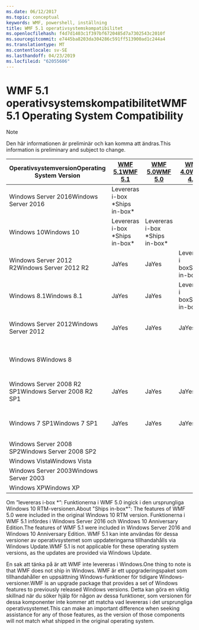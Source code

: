 ```yaml
---
ms.date: 06/12/2017
ms.topic: conceptual
keywords: WMF, powershell, inställning
title: WMF 5.1 operativsystemskompatibilitet
ms.openlocfilehash: f4d7d1403c1f397bf6720485d7a7302543c2010f
ms.sourcegitcommit: e7445ba8203da304286c591ff513900ad1c244a4
ms.translationtype: MT
ms.contentlocale: sv-SE
ms.lasthandoff: 04/23/2019
ms.locfileid: "62055606"
---
```

# <a name="wmf-51-operating-system-compatibility"></a><span data-ttu-id="e4889-103">WMF 5.1 operativsystemskompatibilitet</span><span class="sxs-lookup"><span data-stu-id="e4889-103">WMF 5.1 Operating System Compatibility</span></span>

> [!NOTE]
> <span data-ttu-id="e4889-104">Den här informationen är preliminär och kan komma att ändras.</span><span class="sxs-lookup"><span data-stu-id="e4889-104">This information is preliminary and subject to change.</span></span>

| <span data-ttu-id="e4889-105">Operativsystemversion</span><span class="sxs-lookup"><span data-stu-id="e4889-105">Operating System Version</span></span> | [<span data-ttu-id="e4889-106">WMF 5.1</span><span class="sxs-lookup"><span data-stu-id="e4889-106">WMF 5.1</span></span>](https://aka.ms/wmf51download) | [<span data-ttu-id="e4889-107">WMF 5.0</span><span class="sxs-lookup"><span data-stu-id="e4889-107">WMF 5.0</span></span>](https://aka.ms/wmf5download) | [<span data-ttu-id="e4889-108">WMF 4.0</span><span class="sxs-lookup"><span data-stu-id="e4889-108">WMF 4.0</span></span>](https://aka.ms/wmf4download) |  [<span data-ttu-id="e4889-109">WMF 3.0</span><span class="sxs-lookup"><span data-stu-id="e4889-109">WMF 3.0</span></span>](https://aka.ms/wmf3download) | [<span data-ttu-id="e4889-110">WMF 2.0</span><span class="sxs-lookup"><span data-stu-id="e4889-110">WMF 2.0</span></span>](https://aka.ms/wmf2download) |
| ------------------------ | ----------- | ----------- | ----------- | ------------ |  ------------- |
| <span data-ttu-id="e4889-111">Windows Server 2016</span><span class="sxs-lookup"><span data-stu-id="e4889-111">Windows Server 2016</span></span> | <span data-ttu-id="e4889-112">Levereras i-box \*</span><span class="sxs-lookup"><span data-stu-id="e4889-112">Ships in-box\*</span></span> |  |  |  |  |
| <span data-ttu-id="e4889-113">Windows 10</span><span class="sxs-lookup"><span data-stu-id="e4889-113">Windows 10</span></span> | <span data-ttu-id="e4889-114">Levereras i-box \*</span><span class="sxs-lookup"><span data-stu-id="e4889-114">Ships in-box\*</span></span> | <span data-ttu-id="e4889-115">Levereras i-box \*</span><span class="sxs-lookup"><span data-stu-id="e4889-115">Ships in-box\*</span></span>  | | | |
| <span data-ttu-id="e4889-116">Windows Server 2012 R2</span><span class="sxs-lookup"><span data-stu-id="e4889-116">Windows Server 2012 R2</span></span>| <span data-ttu-id="e4889-117">Ja</span><span class="sxs-lookup"><span data-stu-id="e4889-117">Yes</span></span> | <span data-ttu-id="e4889-118">Ja</span><span class="sxs-lookup"><span data-stu-id="e4889-118">Yes</span></span> | <span data-ttu-id="e4889-119">Levereras i box</span><span class="sxs-lookup"><span data-stu-id="e4889-119">Ships in-box</span></span> |  |  |
| <span data-ttu-id="e4889-120">Windows 8.1</span><span class="sxs-lookup"><span data-stu-id="e4889-120">Windows 8.1</span></span> | <span data-ttu-id="e4889-121">Ja</span><span class="sxs-lookup"><span data-stu-id="e4889-121">Yes</span></span> | <span data-ttu-id="e4889-122">Ja</span><span class="sxs-lookup"><span data-stu-id="e4889-122">Yes</span></span> |  <span data-ttu-id="e4889-123">Levereras i box</span><span class="sxs-lookup"><span data-stu-id="e4889-123">Ships in-box</span></span> |  |  |
| <span data-ttu-id="e4889-124">Windows Server 2012</span><span class="sxs-lookup"><span data-stu-id="e4889-124">Windows Server 2012</span></span> | <span data-ttu-id="e4889-125">Ja</span><span class="sxs-lookup"><span data-stu-id="e4889-125">Yes</span></span> | <span data-ttu-id="e4889-126">Ja</span><span class="sxs-lookup"><span data-stu-id="e4889-126">Yes</span></span> | <span data-ttu-id="e4889-127">Ja</span><span class="sxs-lookup"><span data-stu-id="e4889-127">Yes</span></span> |  <span data-ttu-id="e4889-128">Levereras i box</span><span class="sxs-lookup"><span data-stu-id="e4889-128">Ships in-box</span></span> | |
| <span data-ttu-id="e4889-129">Windows 8</span><span class="sxs-lookup"><span data-stu-id="e4889-129">Windows 8</span></span> |  |  |  | <span data-ttu-id="e4889-130">Levereras i box</span><span class="sxs-lookup"><span data-stu-id="e4889-130">Ships in-box</span></span> | |
| <span data-ttu-id="e4889-131">Windows Server 2008 R2 SP1</span><span class="sxs-lookup"><span data-stu-id="e4889-131">Windows Server 2008 R2 SP1</span></span> | <span data-ttu-id="e4889-132">Ja</span><span class="sxs-lookup"><span data-stu-id="e4889-132">Yes</span></span> | <span data-ttu-id="e4889-133">Ja</span><span class="sxs-lookup"><span data-stu-id="e4889-133">Yes</span></span> | <span data-ttu-id="e4889-134">Ja</span><span class="sxs-lookup"><span data-stu-id="e4889-134">Yes</span></span> |  <span data-ttu-id="e4889-135">Ja</span><span class="sxs-lookup"><span data-stu-id="e4889-135">Yes</span></span>| <span data-ttu-id="e4889-136">Levereras i box</span><span class="sxs-lookup"><span data-stu-id="e4889-136">Ships in-box</span></span> |
| <span data-ttu-id="e4889-137">Windows 7 SP1</span><span class="sxs-lookup"><span data-stu-id="e4889-137">Windows 7 SP1</span></span>  | <span data-ttu-id="e4889-138">Ja</span><span class="sxs-lookup"><span data-stu-id="e4889-138">Yes</span></span> | <span data-ttu-id="e4889-139">Ja</span><span class="sxs-lookup"><span data-stu-id="e4889-139">Yes</span></span> | <span data-ttu-id="e4889-140">Ja</span><span class="sxs-lookup"><span data-stu-id="e4889-140">Yes</span></span> | <span data-ttu-id="e4889-141">Ja</span><span class="sxs-lookup"><span data-stu-id="e4889-141">Yes</span></span> | <span data-ttu-id="e4889-142">Levereras i box</span><span class="sxs-lookup"><span data-stu-id="e4889-142">Ships in-box</span></span> |
| <span data-ttu-id="e4889-143">Windows Server 2008 SP2</span><span class="sxs-lookup"><span data-stu-id="e4889-143">Windows Server 2008 SP2</span></span> | | | | <span data-ttu-id="e4889-144">Ja</span><span class="sxs-lookup"><span data-stu-id="e4889-144">Yes</span></span> | <span data-ttu-id="e4889-145">Ja</span><span class="sxs-lookup"><span data-stu-id="e4889-145">Yes</span></span> |
| <span data-ttu-id="e4889-146">Windows Vista</span><span class="sxs-lookup"><span data-stu-id="e4889-146">Windows Vista</span></span> | | | | | <span data-ttu-id="e4889-147">Ja</span><span class="sxs-lookup"><span data-stu-id="e4889-147">Yes</span></span> |
| <span data-ttu-id="e4889-148">Windows Server 2003</span><span class="sxs-lookup"><span data-stu-id="e4889-148">Windows Server 2003</span></span>| | | |  | <span data-ttu-id="e4889-149">Ja</span><span class="sxs-lookup"><span data-stu-id="e4889-149">Yes</span></span> |
| <span data-ttu-id="e4889-150">Windows XP</span><span class="sxs-lookup"><span data-stu-id="e4889-150">Windows XP</span></span> | | | |  | <span data-ttu-id="e4889-151">Ja</span><span class="sxs-lookup"><span data-stu-id="e4889-151">Yes</span></span> |

<span data-ttu-id="e4889-152">Om ”levereras i-box \*”: Funktionerna i WMF 5.0 ingick i den ursprungliga Windows 10 RTM-versionen.</span><span class="sxs-lookup"><span data-stu-id="e4889-152">About "Ships in-box\*": The features of WMF 5.0 were included in the original Windows 10 RTM version.</span></span>
<span data-ttu-id="e4889-153">Funktionerna i WMF 5.1 infördes i Windows Server 2016 och Windows 10 Anniversary Edition.</span><span class="sxs-lookup"><span data-stu-id="e4889-153">The features of WMF 5.1 were included in Windows Server 2016 and Windows 10 Anniversary Edition.</span></span>
<span data-ttu-id="e4889-154">WMF 5.1 kan inte användas för dessa versioner av operativsystemet som uppdateringarna tillhandahålls via Windows Update.</span><span class="sxs-lookup"><span data-stu-id="e4889-154">WMF 5.1 is not applicable for these operating system versions, as the updates are provided via Windows Update.</span></span>

<span data-ttu-id="e4889-155">En sak att tänka på är att WMF inte levereras i Windows.</span><span class="sxs-lookup"><span data-stu-id="e4889-155">One thing to note is that WMF does not ship in Windows.</span></span>
<span data-ttu-id="e4889-156">WMF är ett uppgraderingspaket som tillhandahåller en uppsättning Windows-funktioner för tidigare Windows-versioner.</span><span class="sxs-lookup"><span data-stu-id="e4889-156">WMF is an upgrade package that provides a set of Windows features to previously released Windows versions.</span></span>
<span data-ttu-id="e4889-157">Detta kan göra en viktig skillnad när du söker hjälp för någon av dessa funktioner, som versionen för dessa komponenter inte kommer att matcha vad levereras i det ursprungliga operativsystemet.</span><span class="sxs-lookup"><span data-stu-id="e4889-157">This can make an important difference when seeking assistance for any of those features, as the version of those components will not match what shipped in the original operating system.</span></span>
